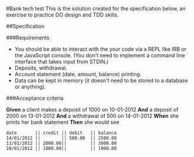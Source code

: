 #Bank tech test
This is the solution created for the specification below, an exercise to practice OO design and TDD skills. 

##Specification

###Requirements

- You should be able to interact with the your code via a REPL like IRB or the JavaScript console. (You don't need to implement a command line interface that takes input from STDIN.)
- Deposits, withdrawal.
- Account statement (date, amount, balance) printing.
- Data can be kept in memory (it doesn't need to be stored to a database or anything).

###Acceptance criteria

**Given** a client makes a deposit of 1000 on 10-01-2012 **And** a deposit of 2000 on 13-01-2012 **And** a withdrawal of 500 on 14-01-2012 **When** she prints her bank statement **Then** she would see

```
date       || credit || debit   || balance
14/01/2012 ||        || 500.00  || 2500.00
13/01/2012 || 2000.00||         || 3000.00
10/01/2012 || 1000.00||         || 1000.00
```